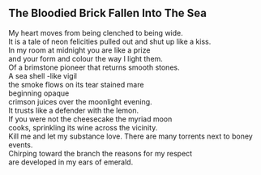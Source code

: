 The Bloodied Brick Fallen Into The Sea
--------------------------------------
My heart moves from being clenched to being wide.  
It is a tale of neon felicities pulled out and shut up like a kiss.  
In my room at midnight you are like a prize  
and your form and colour the way I light them.  
Of a brimstone pioneer that returns smooth stones.  
A sea shell -like vigil  
the smoke flows on its tear stained mare  
beginning opaque  
crimson juices over the moonlight evening.  
It trusts like a defender with the lemon.  
If you were not the cheesecake the myriad moon  
cooks, sprinkling its wine across the vicinity.  
Kill me and let my substance love. There are many torrents next to boney events.  
Chirping toward the branch the reasons for my respect  
are developed in my ears of emerald.  

